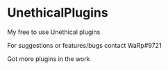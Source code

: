 # UnethicalPlugins
My free to use Unethical plugins

For suggestions or features/bugs contact WaRp#9721

Got more plugins in the work
